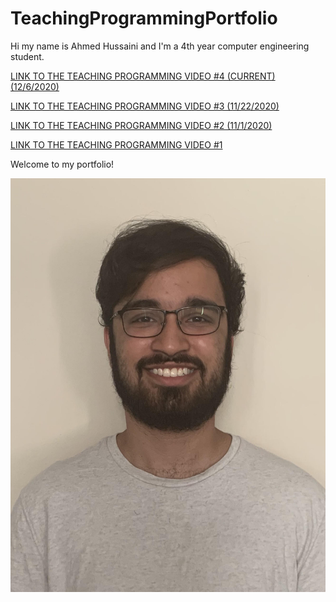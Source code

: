 # TeachingProgrammingPortfolio
Hi my name is Ahmed Hussaini and I'm a 4th year computer engineering student.

[LINK TO THE TEACHING PROGRAMMING VIDEO #4 (CURRENT) (12/6/2020)](https://youtu.be/CodGBH0Fpio)

[LINK TO THE TEACHING PROGRAMMING VIDEO #3 (11/22/2020)](https://www.youtube.com/watch?v=fF_RPJXOdGI)

[LINK TO THE TEACHING PROGRAMMING VIDEO #2 (11/1/2020)](https://youtu.be/75_f-Er45Vo)

[LINK TO THE TEACHING PROGRAMMING VIDEO #1](https://youtu.be/bWOyrxByQFc)

Welcome to my portfolio!

![Me](ucsdid1.jpg)

